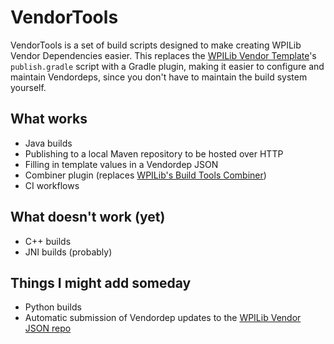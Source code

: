 # VendorTools

VendorTools is a set of build scripts designed to make creating WPILib Vendor Dependencies easier. This replaces the [WPILib Vendor Template](https://github.com/wpilibsuite/vendor-template)'s `publish.gradle` script with a Gradle plugin, making it easier to configure and maintain Vendordeps, since you don't have to maintain the build system yourself.

## What works

* Java builds
* Publishing to a local Maven repository to be hosted over HTTP
* Filling in template values in a Vendordep JSON
* Combiner plugin (replaces [WPILib's Build Tools Combiner](https://github.com/wpilibsuite/build-tools/tree/master/combiner))
* CI workflows

## What doesn't work (yet)

* C++ builds
* JNI builds (probably)

## Things I might add someday

* Python builds
* Automatic submission of Vendordep updates to the [WPILib Vendor JSON repo](https://github.com/wpilibsuite/vendor-json-repo)
